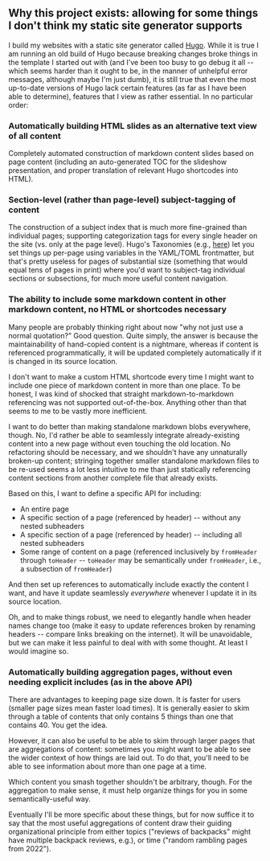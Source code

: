 ## Why this project exists: allowing for some things I don't think my static site generator supports

I build my websites with a static site generator called [Hugo](https://gohugo.io/). While it is true I am running an old build of Hugo because breaking changes broke things in the template I started out with (and I've been too busy to go debug it all -- which seems harder than it ought to be, in the manner of unhelpful error messages, although maybe I'm just dumb), it is still true that even the most up-to-date versions of Hugo lack certain features (as far as I have been able to determine), features that I view as rather essential. In no particular order:

### Automatically building HTML slides as an alternative text view of all content

Completely automated construction of markdown content slides based on page content (including an auto-generated TOC for the slideshow presentation, and proper translation of relevant Hugo shortcodes into HTML).

### Section-level (rather than page-level) subject-tagging of content

The construction of a subject index that is much more fine-grained than individual pages; supporting categorization tags for every single header on the site (vs. only at the page level). Hugo's Taxonomies (e.g., [here](https://www.jessicahuynh.info/blog/2020/06/hugo-taxonomies/)) let you set things up per-page using variables in the YAML/TOML frontmatter, but that's pretty useless for pages of substantial size (something that would equal tens of pages in print) where you'd want to subject-tag individual sections or subsections, for much more useful content navigation.

### The ability to include some markdown content in other markdown content, no HTML or shortcodes necessary

Many people are probably thinking right about now "why not just use a normal quotation?" Good question. Quite simply, the answer is because the maintainability of hand-copied content is a nightmare, whereas if content is referenced programmatically, it will be updated completely automatically if it is changed in its source location.

I don't want to make a custom HTML shortcode every time I might want to include one piece of markdown content in more than one place. To be honest, I was kind of shocked that straight markdown-to-markdown referencing was not supported out-of-the-box. Anything other than that seems to me to be vastly more inefficient.

I want to do better than making standalone markdown blobs everywhere, though. No, I'd rather be able to seamlessly integrate already-existing content into a new page without even touching the old location. No refactoring should be necessary, and we shouldn't have any unnaturally broken-up content; stringing together smaller standalone markdown files to be re-used seems a lot less intuitive to me than just statically referencing content sections from another complete file that already exists.

Based on this, I want to define a specific API for including:

- An entire page
- A specific section of a page (referenced by header) -- without any nested subheaders
- A specific section of a page (referenced by header) -- including all nested subheaders
- Some range of content on a page (referenced inclusively by `fromHeader` through `toHeader` -- `toHeader` may be semantically under `fromHeader`, i.e., a subsection of `fromHeader`)

And then set up references to automatically include exactly the content I want, and have it update seamlessly *everywhere* whenever I update it in its source location.

Oh, and to make things robust, we need to elegantly handle when header names change too (make it easy to update references broken by renaming headers -- compare links breaking on the internet). It will be unavoidable, but we can make it less painful to deal with with some thought. At least I would imagine so.

### Automatically building aggregation pages, without even needing explicit includes (as in the above API)

There are advantages to keeping page size down. It is faster for users (smaller page sizes mean faster load times). It is generally easier to skim through a table of contents that only contains 5 things than one that contains 40. You get the idea.

However, it can also be useful to be able to skim through larger pages that are aggregations of content: sometimes you might want to be able to see the wider context of how things are laid out. To do that, you'll need to be able to see information about more than one page at a time.

Which content you smash together shouldn't be arbitrary, though. For the aggregation to make sense, it must help organize things for you in some semantically-useful way.

Eventually I'll be more specific about these things, but for now suffice it to say that the most useful aggregations of content draw their guiding organizational principle from either topics ("reviews of backpacks" might have multiple backpack reviews, e.g.), or time ("random rambling pages from 2022").


<!--

#### 2) Searching

Let's say you have blog posts A, B, C, and D. All are dealing with slightly different facets of the same topic. For the sake of example, let's say the topic is electric bicycles, and these posts represent writing about several different classes of electric bikes.

Now let's say you know you wrote something about puncture-resistance in ebike tires on one of these pages, but you don't remember which one. While it is true that you *could* go search each individual page separately, that's 



However, it can be extremely useful to view and search through wider aggregations of content within the same general topical scope. Information is only useful to you if you can find it, after all. So what if, for all content, we also made it accessible on a wider aggregation page, grouped with like content, for the purpose of searching?

And further, what if we let users dynamically show and hide things relating to each page (such as the full content -- rather than just the title and summary and timestamps -- and the usually very-long video transcript) to make searching even more effective? That is, users would be able to search across all related pages on the following sets of data

- Just titles, summaries, and timestamps
- All of the above plus the full content (but no transcripts)
- All of the above plus transcripts (but no full content)
- All of the above plus the full content plus transcripts

Some people may be somewhat lost reading this, and that's fine. Not everyone will care. I'm building this particular feature for myself. It drives me crazy when I know I've written about something, but I can't simply find where.

Searching via search engine (e.g., `my search terms site:steventammen.com`) does work fine, but it suffers in one major aspect: it lacks full context in displaying results. That's no small disadvantage.

It's not just searching too. Skimming is something that is immensely useful for rapidly getting an idea of lots of information, and aggregating wider content like this empowers page skimming in a way that a large collection of separate pages does not. By skimming a collection of content with the full content and transcripts hidden (i.e., only showing titles, summaries, and timestamps), you can get an idea of things without getting bogged down, and then instantly expand things out if you decide you actually want the full treatment for some specific topic.

#### How big should the aggregation groups be? How does one create groups generally?

One might ask: why not just build a single webpage containing all site content and search on that? The answer is performance. A middle ground needs to be had between having a wide enough set of content that you can actually find all the references you are looking for, while at the same time not having a problematically large set of material to search through

While I may not generally remember exactly which page I wrote something on, as long as I organize my content relatively well, I should be able to get close.

Hence, larger than one page but smaller than all pages on the site. The lines get blurry in the in-between space. For example, a content type I am planning on publishing to on my personal website is called `random-ramblings`, and contains a bunch of random links from things I've researched


##### Things that follow set topics

Things that naturally form topic-based series lend themselves well to being aggregated that way. So I might do a series of reviews on backpacks, and then a page aggregating the backpack reviews. Or [a series of videos on teaching programming](N5KyJUu_VqG38oglZEEw17b_ZQ13On) and then [an aggregation page for the series](https://www.steventammen.com/pages/learning-programming-only-what-you-really-need/).

Things that tend to be organized by topic will just be grouped that way.

##### Things that do not follow set topics

These are more complicated. For me specifically, my daily progress summary vlogs and random ramblings (=my attempt to snapshot my half-organized thoughts on things in a rolling manner over time, similar-ish to blogging as it is conventionally defined) do not really track according to consistent topics.

That is, in the video for a certain day I might be talking about the engineering and design of electric bicycles, and then the next day may be going off on a completely unrelated tangent about microservices in web application deployment. The two things are not terribly related. So how do you aggregate these things?

I have chosen to do it by time.





I have plans to eventually make an aggregation page for the daily vlogs that I do. Having just one page for all time would eventually grow far too large to be useful, so instead I'll probably break it up by year. Same deal with the planned content type of `random-ramblings` that I have, which is more or less what I'm calling unstructured blog posts. I'll probably just have the aggregation for this be a yearly affair.

This works out well, because as a rule of thumb, while searching for stuff is always useful, human brains do operate on the principle of temporal proximity. That is to say, for those of us without eidetic memories, to a certain extent, our brains operate on the principle of out-of-sight

the probability of me wanting to find something I know I worked on is going to be heavily conditioned by how fresh it is in my mind. If I did something long enough ago, I may not remember many details ab










As long as it is not done deceptively, duplicate content does not inherently nuke SEO (quote [from Google](https://developers.google.com/search/docs/advanced/guidelines/duplicate-content#:~:text=in%20Search%20Console.-,Duplicate%20content%20on%20a,in%20our%20search%20results.,-However%2C%20if%20our))

> Duplicate content on a site is not grounds for action on that site unless it appears that the intent of the duplicate content is to be deceptive and manipulate search engine results. If your site suffers from duplicate content issues, and you don't follow the advice listed in this document, we do a good job of choosing a version of the content to show in our search results.

(The main disadvantage appears to be that you may just end up with the less-expected versions of your content being selected as the ones that ranks).






Duplicating content between leaf pages and a collection/aggregation page that allows for showing/hiding page content and video transcriptions for the purposes of advanced searching. My brief perusal of the SEO impact of such a practice has mostly been positive:


I still need to figure out how to do this without messing badly with SEO, but per Google's guidelines, the worst that may happen if I do absolutely nothing further is that sometimes the top result might end up an aggregation page instead of a leaf page. As long as all the traffic is still my site, I think I'm OK with that


In an ideal world, I'd learn Go, spend time understanding the Hugo codebase, and contribute pull requests to the open source project myself. But I need to operate within the confines of reality, and within those confines, I have a full time job, run two websites/YouTube channels, and so on. I

An understandable, extensible application for adding additional functionality to websites built with static site generators

-->